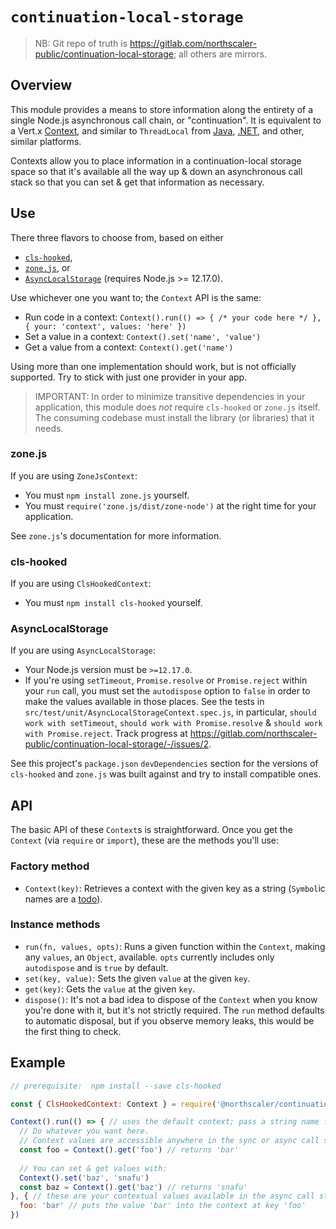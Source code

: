 # `continuation-local-storage`
>NB: Git repo of truth is https://gitlab.com/northscaler-public/continuation-local-storage; all others are mirrors.

## Overview
This module provides a means to store information along the entirety of a single Node.js asynchronous call chain, or "continuation".
It is equivalent to a Vert.x [Context](https://vertx.io/docs/apidocs/index.html?io/vertx/core/Context.html), and similar to `ThreadLocal` from [Java](https://docs.oracle.com/en/java/javase/13/docs/api/java.base/java/lang/ThreadLocal.html), [.NET](https://docs.microsoft.com/en-us/dotnet/api/system.threading.threadlocal-1), and other, similar platforms.

Contexts allow you to place information in a continuation-local storage space so that it's available all the way up & down an asynchronous call stack so that you can set & get that information as necessary.

## Use
There three flavors to choose from, based on either
* [`cls-hooked`](https://www.npmjs.com/package/cls-hooked),
* [`zone.js`](https://www.npmjs.com/package/zone.js), or
* [`AsyncLocalStorage`](https://nodejs.org/docs/latest-v12.x/api/async_hooks.html#async_hooks_class_asynclocalstorage) (requires Node.js >= 12.17.0).

Use whichever one you want to; the `Context` API is the same:
* Run code in a context: `Context().run(() => { /* your code here */ }, { your: 'context', values: 'here' })`
* Set a value in a context: `Context().set('name', 'value')`
* Get a value from a context: `Context().get('name')`

Using more than one implementation should work, but is not officially supported.
Try to stick with just one provider in your app.

>IMPORTANT:
> In order to minimize transitive dependencies in your application, this module does _not_ require `cls-hooked` or `zone.js` itself.
> The consuming codebase must install the library (or libraries) that it needs.

### zone.js
If you are using `ZoneJsContext`:
 * You must `npm install zone.js` yourself.
 * You must `require('zone.js/dist/zone-node')` at the right time for your application.

See `zone.js`'s documentation for more information.

### cls-hooked
If you are using `ClsHookedContext`:
* You must `npm install cls-hooked` yourself.

### AsyncLocalStorage
If you are using `AsyncLocalStorage`:
* Your Node.js version must be `>=12.17.0`.
* If you're using `setTimeout`, `Promise.resolve` or `Promise.reject` within your `run` call, you must set the `autodispose` option to `false` in order to make the values available in those places.
See the tests in `src/test/unit/AsyncLocalStorageContext.spec.js`, in particular, `should work with setTimeout`, `should work with Promise.resolve` & `should work with Promise.reject`.
Track progress at https://gitlab.com/northscaler-public/continuation-local-storage/-/issues/2.

See this project's `package.json` `devDependencies` section for the versions of `cls-hooked` and `zone.js` was built against and try to install compatible ones.

## API
The basic API of these `Context`s is straightforward.
Once you get the `Context` (via `require` or `import`), these are the methods you'll use:

### Factory method
* `Context(key)`: Retrieves a context with the given key as a string (`Symbol`ic names are a [todo](https://gitlab.com/northscaler-public/continuation-local-storage/-/issues/3)).

### Instance methods
* `run(fn, values, opts)`: Runs a given function within the `Context`, making any `values`, an `Object`, available.  `opts` currently includes only `autodispose` and is `true` by default.
* `set(key, value)`: Sets the given `value` at the given `key`.
* `get(key)`: Gets the `value` at the given `key`.
* `dispose()`: It's not a bad idea to dispose of the `Context` when you know you're done with it, but it's not strictly required.
The `run` method defaults to automatic disposal, but if you observe memory leaks, this would be the first thing to check.

## Example
```javascript
// prerequisite:  npm install --save cls-hooked

const { ClsHookedContext: Context } = require('@northscaler/continuation-local-storage') // or ZoneJsContext, AsyncLocalStorageContext

Context().run(() => { // uses the default context; pass a string name for a custom context
  // Do whatever you want here.
  // Context values are accessible anywhere in the sync or async call stack:
  const foo = Context().get('foo') // returns 'bar'
  
  // You can set & get values with:
  Context().set('baz', 'snafu')
  const baz = Context().get('baz') // returns 'snafu'
}, { // these are your contextual values available in the async call stack
  foo: 'bar' // puts the value 'bar' into the context at key 'foo'
})
```
